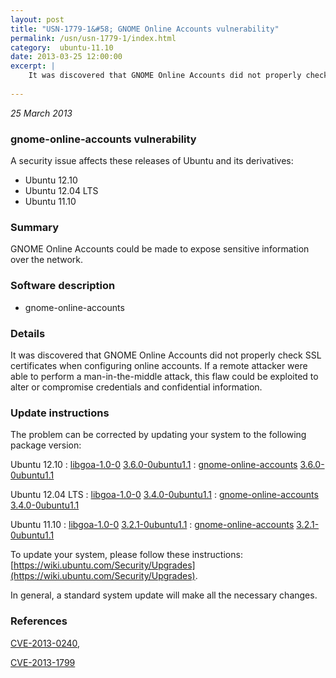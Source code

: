 ```yaml
---
layout: post
title: "USN-1779-1&#58; GNOME Online Accounts vulnerability"
permalink: /usn/usn-1779-1/index.html
category:  ubuntu-11.10
date: 2013-03-25 12:00:00
excerpt: |
    It was discovered that GNOME Online Accounts did not properly check SSL certificates when configuring online accounts. If a remote attacker were able to perform a man-in-the-middle attack, this flaw could be exploited to alter or compromise credentials and confidential information. 
    
--- 
```

 
 

*25 March 2013*

### gnome-online-accounts vulnerability

A security issue affects these releases of Ubuntu and its derivatives:

* Ubuntu 12.10
* Ubuntu 12.04 LTS
* Ubuntu 11.10

### Summary

GNOME Online Accounts could be made to expose sensitive information over the network.

### Software description

* gnome-online-accounts 

### Details

It was discovered that GNOME Online Accounts did not properly check SSL certificates when configuring online accounts. If a remote attacker were able to perform a man-in-the-middle attack, this flaw could be exploited to alter or compromise credentials and confidential information. 

### Update instructions

The problem can be corrected by updating your system to the following package version:

Ubuntu 12.10
 : [libgoa-1.0-0](https://launchpad.net/ubuntu/+source/gnome-online-accounts) <span> [3.6.0-0ubuntu1.1](https://launchpad.net/ubuntu/+source/gnome-online-accounts/3.6.0-0ubuntu1.1) </span> 
 : [gnome-online-accounts](https://launchpad.net/ubuntu/+source/gnome-online-accounts) <span> [3.6.0-0ubuntu1.1](https://launchpad.net/ubuntu/+source/gnome-online-accounts/3.6.0-0ubuntu1.1) </span> 

Ubuntu 12.04 LTS
 : [libgoa-1.0-0](https://launchpad.net/ubuntu/+source/gnome-online-accounts) <span> [3.4.0-0ubuntu1.1](https://launchpad.net/ubuntu/+source/gnome-online-accounts/3.4.0-0ubuntu1.1) </span> 
 : [gnome-online-accounts](https://launchpad.net/ubuntu/+source/gnome-online-accounts) <span> [3.4.0-0ubuntu1.1](https://launchpad.net/ubuntu/+source/gnome-online-accounts/3.4.0-0ubuntu1.1) </span> 

Ubuntu 11.10
 : [libgoa-1.0-0](https://launchpad.net/ubuntu/+source/gnome-online-accounts) <span> [3.2.1-0ubuntu1.1](https://launchpad.net/ubuntu/+source/gnome-online-accounts/3.2.1-0ubuntu1.1) </span> 
 : [gnome-online-accounts](https://launchpad.net/ubuntu/+source/gnome-online-accounts) <span> [3.2.1-0ubuntu1.1](https://launchpad.net/ubuntu/+source/gnome-online-accounts/3.2.1-0ubuntu1.1) </span> 

To update your system, please follow these instructions: [https://wiki.ubuntu.com/Security/Upgrades](https://wiki.ubuntu.com/Security/Upgrades).

In general, a standard system update will make all the necessary changes. 

### References

 
 [CVE-2013-0240](http://people.ubuntu.com/~ubuntu-security/cve/CVE-2013-0240), 

 [CVE-2013-1799](http://people.ubuntu.com/~ubuntu-security/cve/CVE-2013-1799)
 

